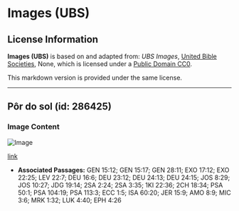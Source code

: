 # Images (UBS)

## License Information

**Images (UBS)** is based on and adapted from: _UBS Images_, [United Bible Societies](https://unitedbiblesocieties.org/), None, which is licensed under a [Public Domain CC0](https://creativecommons.org/public-domain/cc0/).

This markdown version is provided under the same license.



--------------------------------

## Pôr do sol (id: 286425)

### Image Content

![Image](https://cdn.aquifer.bible/aquifer-content/resources/Media/WEB-0751_sunset.jpg)

[link](https://cdn.aquifer.bible/aquifer-content/resources/Media/WEB-0751_sunset.jpg)

* **Associated Passages:** GEN 15:12; GEN 15:17; GEN 28:11; EXO 17:12; EXO 22:25; LEV 22:7; DEU 16:6; DEU 23:12; DEU 24:13; DEU 24:15; JOS 8:29; JOS 10:27; JDG 19:14; 2SA 2:24; 2SA 3:35; 1KI 22:36; 2CH 18:34; PSA 50:1; PSA 104:19; PSA 113:3; ECC 1:5; ISA 60:20; JER 15:9; AMO 8:9; MIC 3:6; MRK 1:32; LUK 4:40; EPH 4:26

